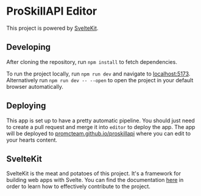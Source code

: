 # ProSkillAPI Editor

This project is powered by [SvelteKit](https://kit.svelte.dev/).

## Developing

After cloning the repository, run `npm install` to fetch dependencies.

To run the project locally, run `npm run dev` and navigate to [localhost:5173](http://localhost:5173). Alternatively run `npm run dev -- --open` to open the project in your default browser automatically.

## Deploying

This app is set up to have a pretty automatic pipeline. You should just need to
create a pull request and merge it into `editor` to deploy the app. The app will
be deployed to [promcteam.github.io/proskillapi](https://promcteam.github.io/proskillapi/) where you can edit to your hearts content.

## SvelteKit

SvelteKit is the meat and potatoes of this project. It's a framework for building web apps with Svelte. You can find the documentation [here](https://kit.svelte.dev/docs) in order to learn how to effectively contribute to the project.